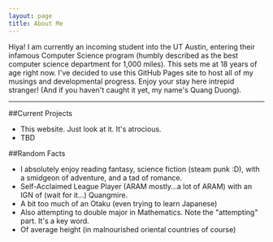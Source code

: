 ```yaml
---
layout: page
title: About Me
---
```

Hiya! I am currently an incoming student into the UT Austin, entering their infamous Computer Science 
program (humbly described as the best computer science department for 1,000 miles). This sets me at 18 years 
of age right now. I've decided to use this GitHub Pages site to host all of my musings and developmental
progress. Enjoy your stay here intrepid stranger! (And if you haven't caught it yet, my name's Quang Duong).

***

##Current Projects
+ This website. Just look at it. It's atrocious.
+ TBD

##Random Facts
+ I absolutely enjoy reading fantasy, science fiction (steam punk :D), with a smidgeon of adventure, and
  a tad of romance.
+ Self-Acclaimed League Player (ARAM mostly...a lot of ARAM) with an IGN of (wait for it...) Quangmire.
+ A bit too much of an Otaku (even trying to learn Japanese)
+ Also attempting to double major in Mathematics. Note the "attempting" part. It's a key word.
+ Of average height (in malnourished oriental countries of course)